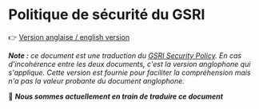 # Politique de sécurité du GSRI

👉 [Version anglaise / english version](./SECURITY.md)

***Note :** ce document est une traduction du [GSRI Security Policy](./SECURITY.md). En cas d'incohérence entre les deux documents, c'est la version anglophone qui s'applique. Cette version est fournie pour faciliter la compréhension mais n'a pas la valeur probante du document anglophone.*

👷 ***Nous sommes actuellement en train de traduire ce document***